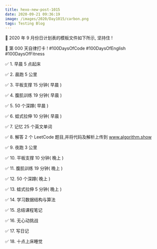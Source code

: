 ```yaml
---
title: hexo-new-post-1015
date: 2020-09-21 09:36:19
image: /images/2020/Day1015/carbon.png
tags: Testing Blog
---
```


📝 2020 年 9 月份日计划表的模板文件如下所示, 坚持住 !

🎉 第 000 天自律打卡 ! 
#100DaysOfCode
#100DaysOfEnglish
#100DaysOfFitness


✅ 1. 早晨 5 点起床

✅ 2. 晨跑 5 公里

✅ 3. 平板支撑 15 分钟( 早晨 )

✅ 4. 腹肌训练 19 分钟( 早晨 )

✅ 5. 50 个深蹲( 早晨 )

✅ 6. 蛙式拉伸 10 分钟( 早晨 )

✅ 7. 记忆 25 个英文单词 

✅ 8. 解答 2 个 LeetCode 题目,并将代码及解析上传到 www.algorithm.show

✅ 9. 夜跑 3 公里

✅ 10. 平板支撑 10 分钟( 晚上 )

✅ 11. 腹肌训练 19 分钟( 晚上 )

✅ 12. 50 个深蹲( 晚上 )

✅ 13. 蛙式拉伸 5 分钟( 晚上 )

✅ 14. 学习数据结构与算法

✅ 15. 总结课程笔记

✅ 16. 无心动挑战

✅ 17. 写日记

✅ 18. 十点上床睡觉
